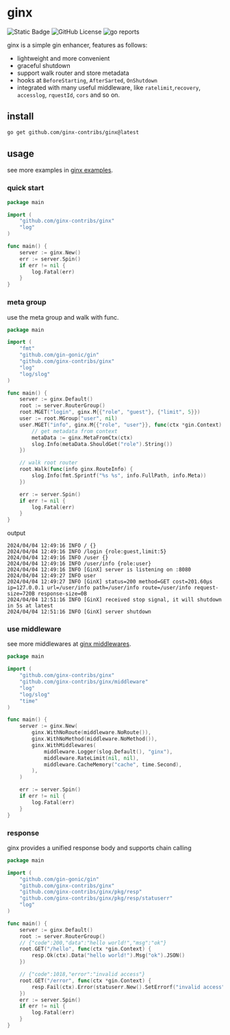 # ginx
![Static Badge](https://img.shields.io/badge/go-1.22-blue)
![GitHub License](https://img.shields.io/github/license/ginx-contribs/ginx)
![go reports](https://img.shields.io/badge/go%20report-A+-brightgreen.svg?style=flat)


ginx is a simple gin enhancer, features as follows:

* lightweight and more convenient
* graceful shutdown
* support walk router and store metadata
* hooks at `BeforeStarting`, `AfterSarted`, `OnShutdown`
* integrated with many useful middleware, like `ratelimit`,`recovery`, `accesslog`, `rquestId`, `cors` and so on.

## install
```bash
go get github.com/ginx-contribs/ginx@latest
```

## usage
see more examples in [ginx examples](https://github.com/246859/ginx/tree/main/examples/).

### quick start
```go
package main

import (
	"github.com/ginx-contribs/ginx"
	"log"
)

func main() {
	server := ginx.New()
	err := server.Spin()
	if err != nil {
		log.Fatal(err)
	}
}
```

### meta group
use the meta group and walk with func.
```go
package main

import (
	"fmt"
	"github.com/gin-gonic/gin"
	"github.com/ginx-contribs/ginx"
	"log"
	"log/slog"
)

func main() {
	server := ginx.Default()
	root := server.RouterGroup()
	root.MGET("login", ginx.M{{"role", "guest"}, {"limit", 5}})
	user := root.MGroup("user", nil)
	user.MGET("info", ginx.M{{"role", "user"}}, func(ctx *gin.Context) {
		// get metadata from context
		metaData := ginx.MetaFromCtx(ctx)
		slog.Info(metaData.ShouldGet("role").String())
	})

	// walk root router
	root.Walk(func(info ginx.RouteInfo) {
		slog.Info(fmt.Sprintf("%s %s", info.FullPath, info.Meta))
	})

	err := server.Spin()
	if err != nil {
		log.Fatal(err)
	}
}
```
output
```
2024/04/04 12:49:16 INFO / {}
2024/04/04 12:49:16 INFO /login {role:guest,limit:5}
2024/04/04 12:49:16 INFO /user {}
2024/04/04 12:49:16 INFO /user/info {role:user}
2024/04/04 12:49:16 INFO [GinX] server is listening on :8080
2024/04/04 12:49:27 INFO user
2024/04/04 12:49:27 INFO [GinX] status=200 method=GET cost=201.60µs ip=127.0.0.1 url=/user/info path=/user/info route=/user/info request-size=720B response-size=0B
2024/04/04 12:51:16 INFO [GinX] received stop signal, it will shutdown in 5s at latest
2024/04/04 12:51:16 INFO [GinX] server shutdown
```

### use middleware
see more middlewares at [ginx middlewares](https://github.com/246859/ginx/tree/main/contribs/).
```go
package main

import (
	"github.com/ginx-contribs/ginx"
	"github.com/ginx-contribs/ginx/middleware"
	"log"
	"log/slog"
	"time"
)

func main() {
	server := ginx.New(
		ginx.WithNoRoute(middleware.NoRoute()),
		ginx.WithNoMethod(middleware.NoMethod()),
		ginx.WithMiddlewares(
			middleware.Logger(slog.Default(), "ginx"),
			middleware.RateLimit(nil, nil),
			middleware.CacheMemory("cache", time.Second),
		),
	)

	err := server.Spin()
	if err != nil {
		log.Fatal(err)
	}
}
```

### response
ginx provides a unified response body and supports chain calling
```go
package main

import (
	"github.com/gin-gonic/gin"
	"github.com/ginx-contribs/ginx"
	"github.com/ginx-contribs/ginx/pkg/resp"
	"github.com/ginx-contribs/ginx/pkg/resp/statuserr"
	"log"
)

func main() {
	server := ginx.Default()
	root := server.RouterGroup()
	// {"code":200,"data":"hello world!","msg":"ok"}
	root.GET("/hello", func(ctx *gin.Context) {
		resp.Ok(ctx).Data("hello world!").Msg("ok").JSON()
	})

	// {"code":1018,"error":"invalid access"}
	root.GET("/error", func(ctx *gin.Context) {
		resp.Fail(ctx).Error(statuserr.New().SetErrorf("invalid access").SetCode(1018)).JSON()
	})
	err := server.Spin()
	if err != nil {
		log.Fatal(err)
	}
}
```
